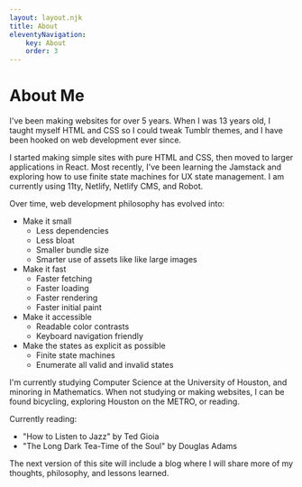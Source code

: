 ```yaml
---
layout: layout.njk
title: About
eleventyNavigation:
    key: About
    order: 3
---
```


# About Me

<!-- Helen's history with web develpment -->

I've been making websites for over 5 years. When I was 13 years old, I taught myself HTML and CSS so I could tweak Tumblr themes, and I have been hooked on web development ever since. 

I started making simple sites with pure HTML and CSS, then moved to larger applications in React. Most recently, I've been learning the Jamstack and exploring how to use finite state machines for UX state management. I am currently using 11ty, Netlify, Netlify CMS, and Robot.

Over time, web development philosophy has evolved into:
- Make it small
    * Less dependencies
    * Less bloat
    * Smaller bundle size
    * Smarter use of assets like like large images
- Make it fast
    * Faster fetching
    * Faster loading
    * Faster rendering
    * Faster initial paint
- Make it accessible
    * Readable color contrasts
    * Keyboard navigation friendly
- Make the states as explicit as possible
    * Finite state machines
    * Enumerate all valid and invalid states

<!-- Helen's non-web-dev interets -->

I'm currently studying Computer Science at the University of Houston, and minoring in Mathematics. When not studying or making websites, I can be found bicycling, exploring Houston on the METRO, or reading.

Currently reading:
- "How to Listen to Jazz" by Ted Gioia
- "The Long Dark Tea-Time of the Soul" by Douglas Adams

The next version of this site will include a blog where I will share more of my thoughts, philosophy, and lessons learned.